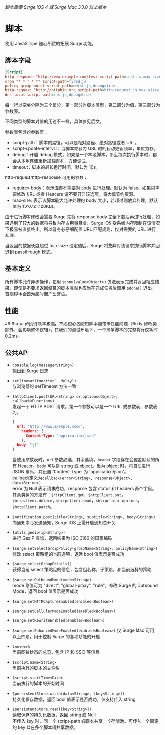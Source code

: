 *脚本需要 Surge iOS 4 或 Surge Mac 3.3.0 以上版本*

# 脚本

使用 JavaScripe 随心所欲的拓展 Surge 功能。

## 脚本字段

```ini
[Script]
http-response ^http://www.example.com/test script-path=test.js,max-size=16384,debug=true
cron "* * * * *" script-path=fired.js
policy-group worst script-path=worst.js,debug=true
http-request ^http://httpbin.org script-path=http-request.js,max-size=16384,debug=true,requires-body=true
dns local script-path=dns.js,debug=true
```

每一行以空格分隔为三个部分，第一部分为脚本类型，第二部分为值，第三部分为参数表。

不同类型的脚本对值的用途不一样，具体参见后文。

参数表包含的参数有：

- script-path：脚本的路径，可以是相对路径、绝对路径或者 URL。
- script-update-interval：当脚本路径为 URL 时的自动更新频率，单位为秒。
- debug：开启 debug 模式，如果是一个本地脚本，那么每次执行脚本时，都会从本地存储重新加载脚本，方便调试。
- timeout：脚本的最长运行时间，默认为 10s。

http-request/http-response 可用的参数：

- requires-body：表示该脚本需要对 body 进行处理，默认为 false。如果只需要修改 URL 或者 Headers 请不要开启该选项，将大幅节约资源。
- max-size: 表示该脚本最大允许处理的 body 大小，若超过则放弃处理，默认值为 131072 (128KB)。

由于进行脚本修改会需要 Surge 先将 response body 完全下载后再进行处理，如果遇到了较大的数据将导致内存占用量暴增，Surge iOS 受系统内存限制在该情况下极易被直接终止。所以请务必仔细配置 URL 匹配规则，仅对需要的 URL 进行处理。

当返回的数据长度超过 max-size 设定值后，Surge 将放弃对该请求执行脚本并回退到 passthrough 模式。

## 基本定义

所有脚本允许异步操作，使用 `$done(value<Object>)` 方法表示完成并返回相应结果。即使是不要求返回结果的脚本类型也应当在完成任务后调用 `$done()` 退出，否则脚本会因为超时而产生警告。

## 性能

JS Script 的执行效率极高，不必担心因使用脚本而带来性能问题（Body 修改类除外，会影响整体逻辑），在我们的测试环境下，一个简单脚本的完整执行仅耗时 0.2ms。

## 公共API

- `console.log(message<String>)`  
  输出到 Surge 日志
- `setTimeout(function[, delay])`  
  与浏览器的 setTimeout 方法一致
- `$httpClient.post(URL<String> or options<Object>, callback<Function>)`  
  发起一个 HTTP POST 请求。第一个参数可以是一个 URL 或参数表，参数表为。
  ```json
  {
    url: "http://www.example.com/",
      headers: {
        Content-Type: "application/json"
      },
    body: "{}"
  }
  ```
  当使用参数表时，`url` 参数必选，其余选填，`header` 字段存在会覆盖默认的所有 Header。`body` 可以是 string 或 object。当为 object 时，将自动进行 JSON 编码，并设置 'Content-Type' 为 'application/json'。  
  callback定义为`callback(error<String>, response<Object>, data<String>)`  
  error 为 Null 表示请求成功，response 包含 status 和 headers 两个字段。  
  其余类似的方法有：`$httpClient.get`，`$httpClient.put`，`$httpClient.delete`，`$httpClient.head`，`$httpClient.options`，`$httpClient.patch`。

- `$notification.post(title<String>, subtitle<String>, body<String>)`  
  向通知中心发送通知，Surge iOS 上需开启通知总开关

- `$utils.geoip(ip<String>)`  
  进行 GeoIP 查询，返回结果为 ISO 3166 的国家编码

- `$surge.setSelectGroupPolicy(groupName<String>, policyName<String>)`  
  修改 select 策略组的当前选项，返回 bool 值表示是否成功

- `$surge.selectGroupDetails()`  
  获得当前 select 策略组的信息，包含组名称，子策略，和当前选择的策略

- `$surge.setOutboundMode(mode<String>)`  
  mode 取值可为 "direct", "global-proxy", "rule"，修改 Surge 的 Outbound Mode，返回 bool 值表示是否成功

- `$surge.setHTTPCaptureEnabled(enabled<Boolean>)`
- `$surge.setCellularModeEnabled(enabled<Boolean>)`
- `$surge.setRewriteEnabled(enabled<Boolean>)`
- `$surge.setEnhancedModeEnabled(enabled<Boolean>)` 仅 Surge Mac 可用  
  以上四项，用于控制 Surge 的各项功能的开启

- `$network`  
  当前网络状态的总览，包含 IP 和 SSID 等信息

- `$script.name<String>`  
  当前执行的脚本的文件名

- `$script.startTime<Date>`  
  当前执行的脚本的开始时间

- `$persistentStore.write(data<String>, [key<String>])`  
  持久化保存数据，返回 bool 值表示是否成功，仅支持传入 string

- `$persistentStore.read([key<String>])`  
  读取保存的持久化数据，返回 string 或 Null  
  不传入 key 时，同一个 script-path 的脚本共享一个存储池。可传入一个固定的 key 以在多个脚本间共享数据。

